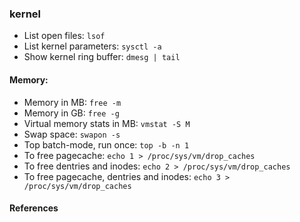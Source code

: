
### kernel

- List open files: `lsof`
- List kernel parameters: `sysctl -a`
- Show kernel ring buffer: `dmesg | tail`

#### Memory:

- Memory in MB: `free -m`  
- Memory in GB: `free -g`
- Virtual memory stats in MB: `vmstat -S M`  
- Swap space: `swapon -s`  
- Top batch-mode, run once: `top -b -n 1`  
- To free pagecache: `echo 1 > /proc/sys/vm/drop_caches`
- To free dentries and inodes: `echo 2 > /proc/sys/vm/drop_caches`
- To free pagecache, dentries and inodes: `echo 3 > /proc/sys/vm/drop_caches`

#### References


